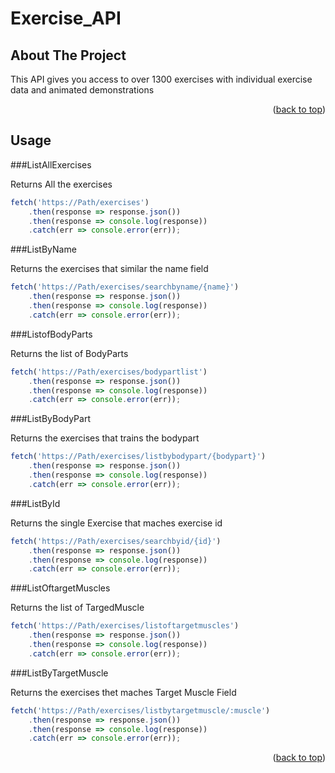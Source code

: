 <a name="readme-top"></a>

# Exercise_API

<!-- ABOUT THE PROJECT -->
## About The Project

<!-- [![Product Name Screen Shot][product-screenshot]](https://example.com) -->

This API gives you access to over 1300 exercises with individual exercise data and animated demonstrations

<p align="right">(<a href="#readme-top">back to top</a>)</p>

<!-- USAGE EXAMPLES -->
## Usage

###ListAllExercises

Returns All the exercises

```js
fetch('https://Path/exercises')
	.then(response => response.json())
	.then(response => console.log(response))
	.catch(err => console.error(err));
```
###ListByName

Returns the exercises that similar the name field

```js
fetch('https://Path/exercises/searchbyname/{name}')
	.then(response => response.json())
	.then(response => console.log(response))
	.catch(err => console.error(err));
```

###ListofBodyParts

Returns the list of BodyParts

```js
fetch('https://Path/exercises/bodypartlist')
	.then(response => response.json())
	.then(response => console.log(response))
	.catch(err => console.error(err));
```

###ListByBodyPart

Returns the exercises that trains the bodypart

```js
fetch('https://Path/exercises/listbybodypart/{bodypart}')
	.then(response => response.json())
	.then(response => console.log(response))
	.catch(err => console.error(err));
```

###ListById

Returns the single Exercise that maches exercise id

```js
fetch('https://Path/exercises/searchbyid/{id}')
	.then(response => response.json())
	.then(response => console.log(response))
	.catch(err => console.error(err));
```

###ListOftargetMuscles

Returns the list of TargedMuscle

```js
fetch('https://Path/exercises/listoftargetmuscles')
	.then(response => response.json())
	.then(response => console.log(response))
	.catch(err => console.error(err));
```

###ListByTargetMuscle

Returns the exercises thet maches Target Muscle Field

```js
fetch('https://Path/exercises/listbytargetmuscle/:muscle')
	.then(response => response.json())
	.then(response => console.log(response))
	.catch(err => console.error(err));
```


<p align="right">(<a href="#readme-top">back to top</a>)</p>
